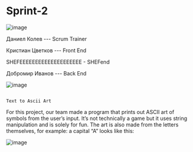 # Sprint-2



 ![image](https://user-images.githubusercontent.com/63903998/109425158-aeb25700-79ef-11eb-9073-c56d1be93c89.png)

                                              
                                              
                                              
                                              
                                              
 Даниел Колев --- Scrum Trainer
 
 Кристиaн Цветков --- Front End
 
 SHEFEEEEEEEEEEEEEEEEEEEE - SHEFend
 
 Добромир Иванов --- Back End







![image](https://user-images.githubusercontent.com/63903998/109425556-73188c80-79f1-11eb-8da5-bd1a78b54980.png)  


                                                                           	Text to Ascii Art
For this project, our team made a program that prints out ASCII art of symbols from the user’s input. It’s not technically a game but it uses string manipulation and is solely for fun. The art is also made from the letters themselves, for example: a capital “A” looks like this:

![image](https://user-images.githubusercontent.com/63903998/109430986-ba604680-7a0c-11eb-8d45-280a92bd8aa8.png)












